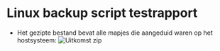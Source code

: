 # Linux backup script testrapport

- Het gezipte bestand bevat alle mapjes die aangeduid waren op het hostsysteem:
![Uitkomst zip]()

